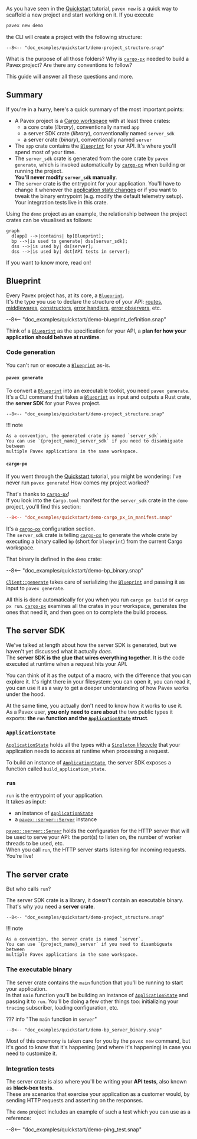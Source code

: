 As you have seen in the [Quickstart](../getting_started/quickstart/index.md) tutorial, 
`pavex new` is a quick way to scaffold a new project and start working on it. 
If you execute 

```bash
pavex new demo
``` 

the CLI will create a project with the following structure:

```text
--8<-- "doc_examples/quickstart/demo-project_structure.snap"
```

What is the purpose of all those folders? Why is [`cargo-px`][cargo-px] needed to build a Pavex project?
Are there any conventions to follow?

This guide will answer all these questions and more.

## Summary

If you're in a hurry, here's a quick summary of the most important points:

- A Pavex project is a [Cargo workspace](https://doc.rust-lang.org/cargo/reference/workspaces.html)
  with at least three crates: 
    - a core crate (_library_), conventionally named `app`
    - a server SDK crate (_library_), conventionally named `server_sdk`
    - a server crate (_binary_), conventionally named `server`
- The `app` crate contains the [`Blueprint`][Blueprint] for your API. It's where you'll spend most of your time.
- The `server_sdk` crate is generated from the core crate by `pavex generate`, which is invoked automatically
  by [`cargo-px`][cargo-px] when building or running the project.  
  **You'll never modify `server_sdk` manually**. 
- The `server` crate is the entrypoint for your application.
  You'll have to change it whenever the [application state changes](dependency_injection/application_state.md) 
  or if you want to tweak the binary entrypoint (e.g. modify the default telemetry setup).
  Your integration tests live in this crate.

Using the `demo` project as an example, the relationship between the project crates can be visualised as follows:

```mermaid
graph 
  d[app] -->|contains| bp[Blueprint];
  bp -->|is used to generate| dss[server_sdk];
  dss -->|is used by| ds[server];
  dss -->|is used by| dst[API tests in server];
```

If you want to know more, read on!

## Blueprint

Every Pavex project has, at its core, a [`Blueprint`][Blueprint].  
It's the type you use to declare the structure of your API:
[routes], [middlewares], [constructors], [error handlers], [error observers], etc.

--8<-- "doc_examples/quickstart/demo-blueprint_definition.snap"

Think of a [`Blueprint`][Blueprint] as the specification for your API, a **plan for how your application should behave at
runtime**.

### Code generation

You can't run or execute a [`Blueprint`][Blueprint] as-is.

#### `pavex generate`

To convert a [`Blueprint`][Blueprint] into an executable toolkit, you need `pavex generate`.
It's a CLI command that takes a [`Blueprint`][Blueprint] as input and outputs a
Rust crate, the **server SDK** for your Pavex project.

```text hl_lines="3"
--8<-- "doc_examples/quickstart/demo-project_structure.snap"
```

!!! note

    As a convention, the generated crate is named `server_sdk`.  
    You can use `{project_name}_server_sdk` if you need to disambiguate between
    multiple Pavex applications in the same workspace.

#### `cargo-px`

If you went through the [Quickstart](../getting_started/quickstart/index.md) tutorial, you might be
wondering: I've never run `pavex generate`! How comes my project worked?

That's thanks to [`cargo-px`][cargo-px]!  
If you look into the `Cargo.toml` manifest for the `server_sdk` crate in the `demo` project,
you'll find this section:

```toml
--8<-- "doc_examples/quickstart/demo-cargo_px_in_manifest.snap"
```

It's a [`cargo-px`][cargo-px] configuration section.  
The `server_sdk` crate is telling [`cargo-px`][cargo-px] to generate the whole crate
by executing a binary called `bp` (short for `blueprint`) from the current Cargo workspace.

That binary is defined in the `demo` crate:

--8<-- "doc_examples/quickstart/demo-bp_binary.snap"

[`Client::generate`][Client::generate] takes care of serializing the [`Blueprint`][Blueprint]
and passing it as input to `pavex generate`.

All this is done automatically for you when you run `cargo px build` or `cargo px run`.
[`cargo-px`][cargo-px] examines all the crates in your workspace, generates the ones
that need it, and then goes on to complete the build process.

## The server SDK

We've talked at length about how the server SDK is generated, but we haven't yet
discussed what it actually _does_.  
The **server SDK is the glue that wires everything together**. It is the code
executed at runtime when a request hits your API.

You can think of it as the output of a macro, with the difference that you can explore it.
It's right there in your filesystem: you can open it, you can read it, you can use it as a way
to get a deeper understanding of how Pavex works under the hood.

At the same time, you actually don't need to know how it works to use it.  
As a Pavex user, **you only need to care about** the two public types it exports: **the `run` function and the [`ApplicationState`](#applicationstate)
struct**.

### `ApplicationState`

[`ApplicationState`](dependency_injection/application_state.md) holds all the types
with a [`Singleton` lifecycle][Lifecycle::Singleton] that your application needs to access at runtime when processing a request.

To build an instance of [`ApplicationState`](dependency_injection/application_state.md), 
the server SDK exposes a function called `build_application_state`.

### `run`

`run` is the entrypoint of your application.  
It takes as input:

- an instance of [`ApplicationState`](#applicationstate)
- a [`pavex::server::Server`][Server] instance

[`pavex::server::Server`][Server] holds the configuration for the HTTP server that will be used to serve your API:
the port(s) to listen on, the number of worker threads to be used, etc.  
When you call `run`, the HTTP server starts listening for incoming requests.
You're live!

## The server crate

But who calls `run`?

The server SDK crate is a library, it doesn't contain an executable binary.  
That's why you need a **server crate**.

```text hl_lines="2"
--8<-- "doc_examples/quickstart/demo-project_structure.snap"
```

!!! note

    As a convention, the server crate is named `server`.  
    You can use `{project_name}_server` if you need to disambiguate between
    multiple Pavex applications in the same workspace.

### The executable binary

The server crate contains the `main` function that you'll be running to start your application.  
In that `main` function you'll be building an instance of [`ApplicationState`](#applicationstate) and passing it to `run`.
You'll be doing a few other things too: initializing your `tracing` subscriber, loading
configuration, etc.

??? info "The `main` function in `server`"

    --8<-- "doc_examples/quickstart/demo-bp_server_binary.snap"

Most of this ceremony is taken care for you by the `pavex new` command, but it's good to know
that it's happening (and where it's happening) in case you need to customize it.

### Integration tests

The server crate is also where you'll be writing your **API tests**, also known as **black-box tests**.  
These are scenarios that exercise your application as a customer would, by sending HTTP requests and asserting on the
responses.

The `demo` project includes an example of such a test which you can use as a reference:

--8<-- "doc_examples/quickstart/demo-ping_test.snap"

[Blueprint]: ../../api_reference/pavex/blueprint/struct.Blueprint.html
[Client::generate]: ../../api_reference/pavex_cli_client/client/struct.Client.html#method.generate
[Lifecycle::Singleton]: ../../api_reference/pavex/blueprint/constructor/enum.Lifecycle.html#variant.Singleton
[Server]: ../../api_reference/pavex/server/struct.Server.html

[routes]: routing/index.md
[constructors]: dependency_injection/index.md
[middlewares]: middleware/index.md
[error handlers]: errors/error_handlers.md
[error observers]: errors/error_observers.md
[cargo-px]: https://github.com/LukeMathWalker/cargo-px
